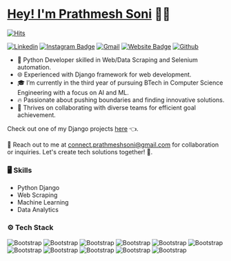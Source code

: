 # [Hey! I'm Prathmesh Soni](https://prathmeshsoni.works/) 👨‍💻

[![Hits](https://hits.seeyoufarm.com/api/count/incr/badge.svg?url=https%3A%2F%2Fgithub.com%2Fprathmeshsoni&count_bg=%23007BFF&title_bg=%232F4F4F&icon=&icon_color=%23E7E7E7&title=Profile+Views&edge_flat=false)](https://prathmeshsoni.works)

[![Linkedin](https://img.shields.io/badge/-LinkedIn-blue?style=flat&logo=Linkedin&logoColor=white)](https://www.linkedin.com/in/prathmeshsoni/)
[![Instagram Badge](https://img.shields.io/badge/-Instagram-purple?logo=instagram&logoColor=white&link=https://instagram.com/prathmeshsoni25/)](https://www.instagram.com/prathmeshsoni25)
[![Gmail](https://img.shields.io/badge/-Gmail-c14438?style=flat&logo=Gmail&logoColor=white)](mailto:connect.prathmeshsoni@gmail.com)
[![Website Badge](https://img.shields.io/badge/-Website-c14438?style=flat&logo=Google-Chrome&logoColor=white&link=https://prathmeshsoni.works/)](https://prathmeshsoni.works/)
[![Github](https://img.shields.io/github/followers/prathmeshsoni?label=Follow&style=social)](https://github.com/prathmeshsoni)

- 🐍 Python Developer skilled in Web/Data Scraping and Selenium automation.
- 🌐 Experienced with Django framework for web development.
- 🎓 I’m currently in the third year of pursuing BTech in Computer Science Engineering with a focus on AI and ML.
- 🔥 Passionate about pushing boundaries and finding innovative solutions.
- 🤝 Thrives on collaborating with diverse teams for efficient goal achievement.

Check out one of my Django projects [here](https://prathmeshsoni.works/project/) 👈.

📧 Reach out to me at [connect.prathmeshsoni@gmail.com](mailto:connect.prathmeshsoni@gmail.com) for collaboration or inquiries. Let's create tech solutions together! 🚀.

### 🖥 Skills

- Python Django
- Web Scraping 
- Machine Learning 
- Data Analytics
### ⚙️ Tech Stack

![Bootstrap](https://img.shields.io/badge/-Python-05122A?style=flat-square&logo=Python&color=353535) ![Bootstrap](https://img.shields.io/badge/-Flask-05122A?style=flat-square&logo=Flask&color=353535) ![Bootstrap](https://img.shields.io/badge/-Django-05122A?style=flat-square&logo=Django&color=353535) ![Bootstrap](https://img.shields.io/badge/-Docker-05122A?style=flat-square&logo=Docker&color=353535) ![Bootstrap](https://img.shields.io/badge/-MongoDB-05122A?style=flat-square&logo=MongoDB&color=353535) ![Bootstrap](https://img.shields.io/badge/-MySQL-05122A?style=flat-square&logo=MySQL&color=353535) ![Bootstrap](https://img.shields.io/badge/-Pandas-05122A?style=flat-square&logo=Pandas&color=353535) ![Bootstrap](https://img.shields.io/badge/-Numpy-05122A?style=flat-square&logo=Numpy&color=353535) ![Bootstrap](https://img.shields.io/badge/-Visual%20Studio%20Code-05122A?style=flat-square&logo=Visual-Studio-Code&color=353535) ![Bootstrap](https://img.shields.io/badge/-web%20scraping%20-05122A?style=flat-square&logo=web-scraping&color=353535) ![Bootstrap](https://img.shields.io/badge/-selenium%20automation-05122A?style=flat-square&logo=selenium-automation&color=353535)

